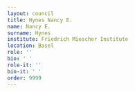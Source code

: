 ```yaml
---
layout: council
title: Hynes Nancy E.
name: Nancy E.
surname: Hynes
institute: Friedrich Miescher Institute
location: Basel
role: ''
bio: ' '
role-it: ''
bio-it: ' '
order: 9999
---
```


